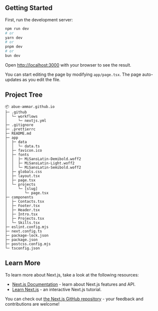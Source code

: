 ## Getting Started

First, run the development server:

```bash
npm run dev
# or
yarn dev
# or
pnpm dev
# or
bun dev
```

Open [http://localhost:3000](http://localhost:3000) with your browser to see the result.

You can start editing the page by modifying `app/page.tsx`. The page auto-updates as you edit the file.

## Project Tree

```
📦 abue-ammar.github.io
├─ .github
│  └─ workflows
│     └─ nextjs.yml
├─ .gitignore
├─ .prettierrc
├─ README.md
├─ app
│  ├─ data
│  │  └─ data.ts
│  ├─ favicon.ico
│  ├─ fonts
│  │  ├─ MiSansLatin-Demibold.woff2
│  │  ├─ MiSansLatin-Light.woff2
│  │  └─ MiSansLatin-Semibold.woff2
│  ├─ globals.css
│  ├─ layout.tsx
│  ├─ page.tsx
│  └─ projects
│     └─ [slug]
│        └─ page.tsx
├─ components
│  ├─ Contacts.tsx
│  ├─ Footer.tsx
│  ├─ Header.tsx
│  ├─ Intro.tsx
│  ├─ Projects.tsx
│  └─ Skills.tsx
├─ eslint.config.mjs
├─ next.config.ts
├─ package-lock.json
├─ package.json
├─ postcss.config.mjs
└─ tsconfig.json
```

## Learn More

To learn more about Next.js, take a look at the following resources:

- [Next.js Documentation](https://nextjs.org/docs) - learn about Next.js features and API.
- [Learn Next.js](https://nextjs.org/learn) - an interactive Next.js tutorial.

You can check out [the Next.js GitHub repository](https://github.com/vercel/next.js) - your feedback and contributions are welcome!
